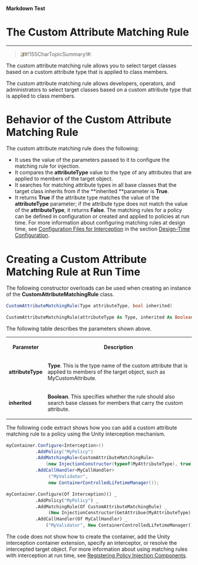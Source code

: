 ﻿---
Source File Name: 75-Interception.docx
AssetID: e3c1e47a-2b21-4bff-8a1a-34f9191e4e65
Title: The Custom Attribute Matching Rule
Order In ToC: 2\6\1\2
Output Filename: 2\6\1\2_The Custom Attribute Matching Rule.markdown
---

#### Markdown Test ####
# The Custom Attribute Matching Rule #
----------


> ![](../../../images/note.gif)#!155CharTopicSummary!#:
> 
The custom attribute matching rule allows you to select target classes based on a custom attribute type that is applied to class members. 

The custom attribute matching rule allows developers, operators, and administrators to select target classes based on a custom attribute type that is applied to class members.  

# Behavior of the Custom Attribute Matching Rule #
The custom attribute matching rule does the following:  
+ It uses the value of the parameters passed to it to configure the matching rule for injection.
+ It compares the **attributeType** value to the type of any attributes that are applied to members of the target object.
+ It searches for matching attribute types in all base classes that the target class inherits from if the **inherited **parameter is **True**.
+ It returns **True** if the attribute type matches the value of the **attributeType** parameter; if the attribute type does not match the value of the **attributeType**, it returns **False**. 
<a name="_Toc192507471" href="#" xmlns:xlink="http://www.w3.org/1999/xlink"><span /></a>The matching rules for a policy can be defined in configuration or created and applied to policies at run time. For more information about configuring matching rules at design time, see [Configuration Files for Interception](test-markdown_af2f3726-4a3e-4e31-8f97-ebca0db3d907.html) in the section [Design-Time Configuration](test-markdown_d084d31d-6894-4cd3-ab6b-40f7a69899b2.html).  

# Creating a Custom Attribute Matching Rule at Run Time #
The following constructor overloads can be used when creating an instance of the **CustomAttributeMatchingRule** class.  

```csharp
CustomAttributeMatchingRule(Type attributeType, bool inherited)
```


```vb
CustomAttributeMatchingRule(attributeType As Type, inherited As Boolean)
```

The following table describes the parameters shown above.  
<table xmlns:xlink="http://www.w3.org/1999/xlink"><tr><th><p>Parameter</p></th><th><p>Description</p></th></tr><tr><td><p><b>attributeType</b></p></td><td><p><b>Type</b>. This is the type name of the custom attribute that is applied to members of the target object, such as MyCustomAttribute.</p></td></tr><tr><td><p><b>inherited</b></p></td><td><p><b>Boolean</b>. This specifies whether the rule should also search base classes for members that carry the custom attribute.</p></td></tr></table>
The following code extract shows how you can add a custom attribute matching rule to a policy using the Unity interception mechanism.  

```csharp
myContainer.Configure<Interception>()
           .AddPolicy("MyPolicy")
           .AddMatchingRule<CustomAttributeMatchingRule>
               (new InjectionConstructor(typeof(MyAttributeType), true))
           .AddCallHandler<MyCallHandler>
                ("MyValidator", 
                new ContainerControlledLifetimeManager());
```


```vb
myContainer.Configure(Of Interception)() _
           .AddPolicy("MyPolicy") _
           .AddMatchingRule(Of CustomAttributeMatchingRule) _
                (New InjectionConstructor(GetAttribue(MyAttributeType), True)) _
           .AddCallHandler(Of MyCallHandler) _
               ("MyValidator", New ContainerControlledLifetimeManager())

```

The code does not show how to create the container, add the Unity interception container extension, specify an interceptor, or resolve the intercepted target object. For more information about using matching rules with interception at run time, see [Registering Policy Injection Components](test-markdown_2090aa6d-38c7-4527-a211-aa4fa966e855.html).  


